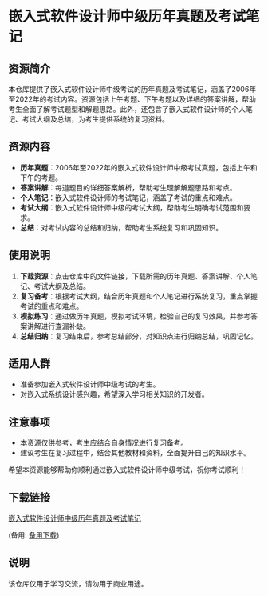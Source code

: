 # 嵌入式软件设计师中级历年真题及考试笔记

## 资源简介

本仓库提供了嵌入式软件设计师中级考试的历年真题及考试笔记，涵盖了2006年至2022年的考试内容。资源包括上午考题、下午考题以及详细的答案讲解，帮助考生全面了解考试题型和解题思路。此外，还包含了嵌入式软件设计师的个人笔记、考试大纲及总结，为考生提供系统的复习资料。

## 资源内容

- **历年真题**：2006年至2022年的嵌入式软件设计师中级考试真题，包括上午和下午的考题。
- **答案讲解**：每道题目的详细答案解析，帮助考生理解解题思路和考点。
- **个人笔记**：嵌入式软件设计师的考试笔记，涵盖了考试的重点和难点。
- **考试大纲**：嵌入式软件设计师中级的考试大纲，帮助考生明确考试范围和要求。
- **总结**：对考试内容的总结和归纳，帮助考生系统复习和巩固知识。

## 使用说明

1. **下载资源**：点击仓库中的文件链接，下载所需的历年真题、答案讲解、个人笔记、考试大纲及总结。
2. **复习备考**：根据考试大纲，结合历年真题和个人笔记进行系统复习，重点掌握考试的重点和难点。
3. **模拟练习**：通过做历年真题，模拟考试环境，检验自己的复习效果，并参考答案讲解进行查漏补缺。
4. **总结归纳**：复习结束后，参考总结部分，对知识点进行归纳总结，巩固记忆。

## 适用人群

- 准备参加嵌入式软件设计师中级考试的考生。
- 对嵌入式系统设计感兴趣，希望深入学习相关知识的开发者。

## 注意事项

- 本资源仅供参考，考生应结合自身情况进行复习备考。
- 建议考生在复习过程中，结合其他教材和资料，全面提升自己的知识水平。

希望本资源能够帮助你顺利通过嵌入式软件设计师中级考试，祝你考试顺利！

## 下载链接
[嵌入式软件设计师中级历年真题及考试笔记](https://pan.quark.cn/s/01e36d02b03b) 

(备用: [备用下载](https://pan.baidu.com/s/18CcpB5r4aCkJrdPH43_Wug?pwd=1234))

## 说明

该仓库仅用于学习交流，请勿用于商业用途。
